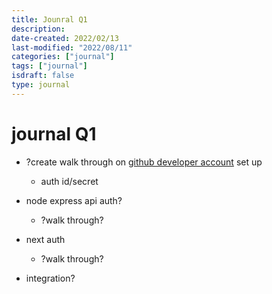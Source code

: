```yaml
---
title: Jounral Q1
description:
date-created: 2022/02/13
last-modified: "2022/08/11"
categories: ["journal"]
tags: ["journal"]
isdraft: false
type: journal
---
```


# journal Q1

- ?create walk through on [github developer account](https://github.com/developer/register?account=LucasZapico) set up

  - auth id/secret

- node express api auth?
  - ?walk through?
- next auth
  - ?walk through?
- integration?
